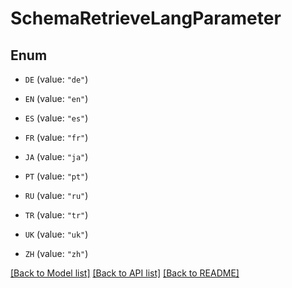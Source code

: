 # SchemaRetrieveLangParameter

## Enum


* `DE` (value: `"de"`)

* `EN` (value: `"en"`)

* `ES` (value: `"es"`)

* `FR` (value: `"fr"`)

* `JA` (value: `"ja"`)

* `PT` (value: `"pt"`)

* `RU` (value: `"ru"`)

* `TR` (value: `"tr"`)

* `UK` (value: `"uk"`)

* `ZH` (value: `"zh"`)


[[Back to Model list]](../README.md#documentation-for-models) [[Back to API list]](../README.md#documentation-for-api-endpoints) [[Back to README]](../README.md)


